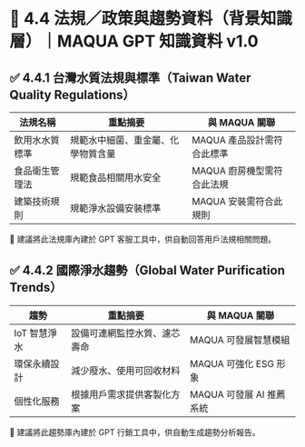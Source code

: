 # 🔷 4.4 法規／政策與趨勢資料（背景知識層）｜MAQUA GPT 知識資料 v1.0

## ✅ 4.4.1 台灣水質法規與標準（Taiwan Water Quality Regulations）

|法規名稱|重點摘要|與 MAQUA 關聯|
|---|---|---|
|飲用水水質標準|規範水中細菌、重金屬、化學物質含量|MAQUA 產品設計需符合此標準|
|食品衛生管理法|規範食品相關用水安全|MAQUA 廚房機型需符合此法規|
|建築技術規則|規範淨水設備安裝標準|MAQUA 安裝需符合此規則|

📌 建議將此法規庫內建於 GPT 客服工具中，供自動回答用戶法規相關問題。

## ✅ 4.4.2 國際淨水趨勢（Global Water Purification Trends）

|趨勢|重點摘要|與 MAQUA 關聯|
|---|---|---|
|IoT 智慧淨水|設備可連網監控水質、濾芯壽命|MAQUA 可發展智慧模組|
|環保永續設計|減少廢水、使用可回收材料|MAQUA 可強化 ESG 形象|
|個性化服務|根據用戶需求提供客製化方案|MAQUA 可發展 AI 推薦系統|

📌 建議將此趨勢庫內建於 GPT 行銷工具中，供自動生成趨勢分析報告。